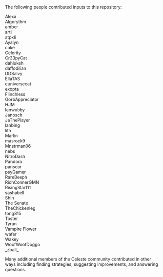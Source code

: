 The following people contributed inputs to this repository:

Alexa  
Algorythm  
amber  
arti  
atpx8  
Ayalyn  
cake  
Celerity  
Cr33pyCat  
dahlukeh  
daffodilian  
DDSalvy  
EllaTAS  
euniversecat  
exopta  
Flinchless  
GorbAppreciator  
HJM  
Ianwubby  
Janosch  
JaThePlayer  
lanbing  
lith  
Marlin  
masrock9   
Mnstrman06  
nebs  
NitroDash  
Pandora  
pansear  
psyGamer  
RareBeeph  
RichConnerGMN  
RisingStar111  
sashabell  
Shin  
The Senate  
TheChickenleg  
tong815  
Toster  
Tyran  
Vampire Flower  
wafer  
Wakey  
WoofWoofDoggo  
\_zball_  

Many additional members of the Celeste community contributed in other ways
including finding strategies, suggesting improvements, and answering questions.
